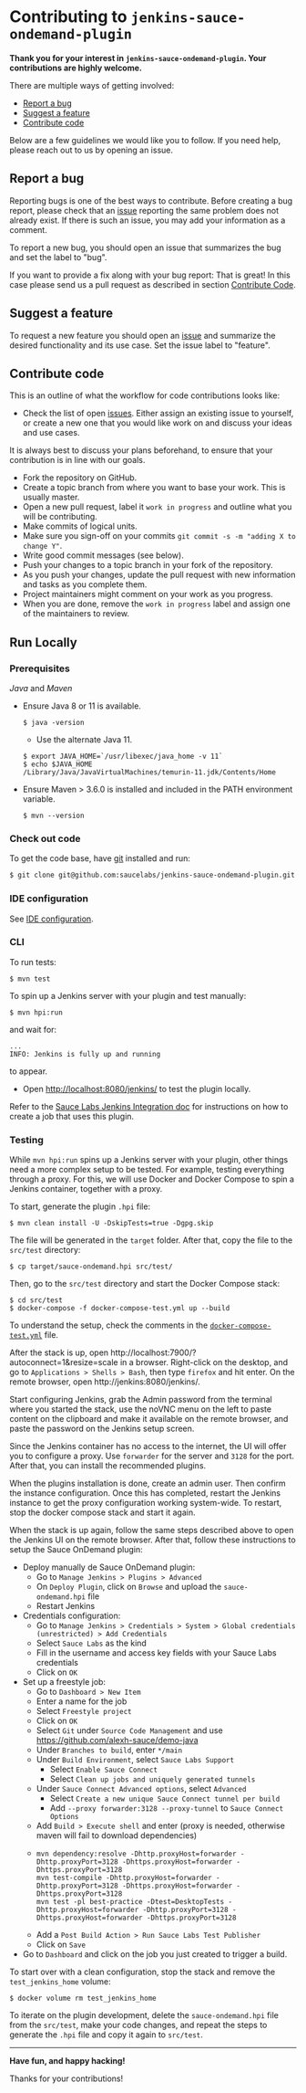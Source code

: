 # Contributing to `jenkins-sauce-ondemand-plugin`

**Thank you for your interest in `jenkins-sauce-ondemand-plugin`. Your contributions are highly
welcome.**

There are multiple ways of getting involved:

- [Report a bug](#report-a-bug)
- [Suggest a feature](#suggest-a-feature)
- [Contribute code](#contribute-code)

Below are a few guidelines we would like you to follow.
If you need help, please reach out to us by opening an issue.

## Report a bug

Reporting bugs is one of the best ways to contribute. Before creating a bug report, please check
that an [issue](/issues) reporting the same problem does not already exist. If there is such an
issue, you may add your information as a comment.

To report a new bug, you should open an issue that summarizes the bug and set the label to "bug".

If you want to provide a fix along with your bug report: That is great! In this case please send us
a pull request as described in section [Contribute Code](#contribute-code).

## Suggest a feature

To request a new feature you should open an [issue](../../issues/new) and summarize the desired
functionality and its use case. Set the issue label to "feature".

## Contribute code

This is an outline of what the workflow for code contributions looks like:

- Check the list of open [issues](../../issues). Either assign an existing issue to yourself, or
  create a new one that you would like work on and discuss your ideas and use cases.

It is always best to discuss your plans beforehand, to ensure that your contribution is in line with
our goals.

- Fork the repository on GitHub.
- Create a topic branch from where you want to base your work. This is usually master.
- Open a new pull request, label it `work in progress` and outline what you will be contributing.
- Make commits of logical units.
- Make sure you sign-off on your commits `git commit -s -m "adding X to change Y"`.
- Write good commit messages (see below).
- Push your changes to a topic branch in your fork of the repository.
- As you push your changes, update the pull request with new information and tasks as you complete
  them.
- Project maintainers might comment on your work as you progress.
- When you are done, remove the `work in progress` label and assign one of the maintainers to
  review.

## Run Locally

### Prerequisites

_Java_ and _Maven_

- Ensure Java 8 or 11 is available.

  ```console	
  $ java -version	
  ```	
  - Use the alternate Java 11.	

  ```console	
  $ export JAVA_HOME=`/usr/libexec/java_home -v 11`	
  $ echo $JAVA_HOME	
  /Library/Java/JavaVirtualMachines/temurin-11.jdk/Contents/Home
  ```	

- Ensure Maven > 3.6.0 is installed and included in the PATH environment variable.

  ```console
  $ mvn --version	
  ```	

### Check out code

To get the code base, have [git](https://git-scm.com/downloads) installed and run:

```sh
$ git clone git@github.com:saucelabs/jenkins-sauce-ondemand-plugin.git
```

### IDE configuration

See [IDE configuration](https://jenkins.io/doc/developer/development-environment/ide-configuration/).

### CLI

To run tests:

```console
$ mvn test
```

To spin up a Jenkins server with your plugin and test manually:

```console	
$ mvn hpi:run	
```

and wait for:

```text	
...	
INFO: Jenkins is fully up and running	
```

to appear.

- Open <http://localhost:8080/jenkins/> to test the plugin locally.

Refer to the [Sauce Labs Jenkins Integration doc](https://docs.saucelabs.com/ci/jenkins/index.html)
for instructions on how to create a job that uses this plugin.

### Testing

While `mvn hpi:run` spins up a Jenkins server with your plugin, other things need a more complex
setup to be tested. For example, testing everything through a proxy. For this, we will use Docker
and Docker Compose to spin a Jenkins container, together with a proxy.

To start, generate the plugin `.hpi` file:

```console
$ mvn clean install -U -DskipTests=true -Dgpg.skip
```

The file will be generated in the `target` folder. After that, copy the file to the `src/test`
directory:

```console
$ cp target/sauce-ondemand.hpi src/test/
```

Then, go to the `src/test` directory and start the Docker Compose stack:

```console
$ cd src/test
$ docker-compose -f docker-compose-test.yml up --build
```

To understand the setup, check the comments in the
[`docker-compose-test.yml`](./src/test/docker-compose-test.yml) file.

After the stack is up, open http://localhost:7900/?autoconnect=1&resize=scale in a browser.
Right-click on the desktop, and go to `Applications > Shells > Bash`, then type `firefox` and hit
enter. On the remote browser, open http://jenkins:8080/jenkins/.

Start configuring Jenkins, grab the Admin password from the terminal where you started the stack,
use the noVNC menu on the left to paste content on the clipboard and make it available on the
remote browser, and paste the password on the Jenkins setup screen.

Since the Jenkins container has no access to the internet, the UI will offer you to configure a
proxy. Use `forwarder` for the server and `3128` for the port. After that, you can install the
recommended plugins.

When the plugins installation is done, create an admin user. Then confirm the instance
configuration. Once this has completed, restart the Jenkins instance to get the proxy
configuration working system-wide. To restart, stop the docker compose stack and start it again.

When the stack is up again, follow the same steps described above to open the Jenkins UI on the
remote browser. After that, follow these instructions to setup the Sauce OnDemand plugin:

- Deploy manually de Sauce OnDemand plugin:
    - Go to `Manage Jenkins > Plugins > Advanced`
    - On `Deploy Plugin`, click on `Browse` and upload the `sauce-ondemand.hpi` file
    - Restart Jenkins
- Credentials configuration:
    - Go
      to `Manage Jenkins > Credentials > System > Global credentials (unrestricted) > Add Credentials`
    - Select `Sauce Labs` as the kind
    - Fill in the username and access key fields with your Sauce Labs credentials
    - Click on `OK`
- Set up a freestyle job:
    - Go to `Dashboard > New Item`
    - Enter a name for the job
    - Select `Freestyle project`
    - Click on `OK`
    - Select `Git` under `Source Code Management` and use https://github.com/alexh-sauce/demo-java
    - Under `Branches to build`, enter `*/main`
    - Under `Build Environment`, select `Sauce Labs Support`
        - Select `Enable Sauce Connect`
        - Select `Clean up jobs and uniquely generated tunnels`
    - Under `Sauce Connect Advanced options`, select `Advanced`
        - Select `Create a new unique Sauce Connect tunnel per build`
        - Add `--proxy forwarder:3128 --proxy-tunnel` to `Sauce Connect Options`
    - Add `Build > Execute shell` and enter (proxy is needed, otherwise maven will fail to download
      dependencies)
    - ```console
      mvn dependency:resolve -Dhttp.proxyHost=forwarder -Dhttp.proxyPort=3128 -Dhttps.proxyHost=forwarder -Dhttps.proxyPort=3128
      mvn test-compile -Dhttp.proxyHost=forwarder -Dhttp.proxyPort=3128 -Dhttps.proxyHost=forwarder -Dhttps.proxyPort=3128
      mvn test -pl best-practice -Dtest=DesktopTests -Dhttp.proxyHost=forwarder -Dhttp.proxyPort=3128 -Dhttps.proxyHost=forwarder -Dhttps.proxyPort=3128
      ```
    - Add a `Post Build Action > Run Sauce Labs Test Publisher`
    - Click on `Save`
- Go to `Dashboard` and click on the job you just created to trigger a build.

To start over with a clean configuration, stop the stack and remove the `test_jenkins_home` volume:

```console
$ docker volume rm test_jenkins_home
```

To iterate on the plugin development, delete the `sauce-ondemand.hpi` file from the `src/test`,
make your code changes, and repeat the steps to generate the `.hpi` file and copy it again
to `src/test`.

---

**Have fun, and happy hacking!**

Thanks for your contributions!
